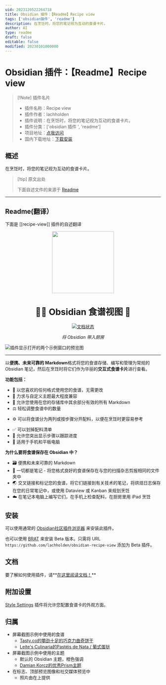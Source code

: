 ```yaml
---
uid: 2023120522264718
title: Obsidian 插件：【Readme】Recipe view
tags: ['obsidian插件', 'readme']
description: 在烹饪时，将您的笔记视为互动的食谱卡片。
author: AI
type: readme
draft: false
editable: false
modified: 20230101000000
---
```


# Obsidian 插件：【Readme】Recipe view

> [!Note] 插件名片
> - 插件名称：Recipe view
> - 插件作者：lachholden
> - 插件说明：在烹饪时，将您的笔记视为互动的食谱卡片。
> - 插件分类：['obsidian 插件 ', 'readme']
> - 项目地址：[点我访问](https://github.com/lachholden/obsidian-recipe-view)
> - 国内下载地址：[下载安装](https://pkmer.cn/products/plugin/pluginMarket/?recipe-view)

## 概述

在烹饪时，将您的笔记视为互动的食谱卡片。

> [!tip] 原文出处
>
>下面自述文件的来源于 [Readme](https://ghproxy.net/https://raw.githubusercontent.com/lachholden/obsidian-recipe-view/master/README.md)

---

## Readme(翻译）

下面是 [[recipe-view]] 插件的自述翻译

<div align="center">

<img src="docs/_static/Whisk.png" style="width:200px">

# 🧑‍🍳 Obsidian 食谱视图 🥘

[![文档状态](https://readthedocs.org/projects/obsidian-recipe-view/badge/?version=latest)](https://obsidian-recipe-view.readthedocs.io/en/latest/?badge=latest)

*将 Obsidian 带入厨房*

</div>

![插件显示打开的两个示例窗口的预览图](docs/_static/preview.png)

---

以**便携、未来可靠的 Markdown**格式将您的食谱存储、编写和管理为常规的 Obsidian 笔记，然后在烹饪时将它们作为华丽的**交互式食谱卡片**进行查看。

**功能包括：**

- 📒 以您喜欢的任何格式使用您的食谱，无需更改
- 🎨 力求与自定义主题最大程度兼容
- 🌈 允许您使用在您的存储库中其余部分有效的所有 Markdown
- ⚖️ 轻松调整食谱中的数量

* ⚙️ 可以将食谱分为两列或按步骤分开配料，以便在烹饪时更容易参考

- ✅ 可以划掉配料清单
- 📌 允许您突出显示步骤以跟踪进度
- 📱 适用于手机和平板电脑

**为什么要将食谱保存在 Obsidian 中？**

- 🗃 便携和未来可靠的 Markdown
- 📝 一切都是笔记 - 将您格式良好的食谱保存在与您的扫描杂志剪报相同的文件夹中
- 🌏 交叉链接和标记您的食谱，将它们链接到有关技术的笔记，将烘焙日志保存在您的日常笔记中，或使用 Dataview 或 Kanban 来规划烹饪
- ☁️ 在笔记本电脑上编写它们，在手机上检查配料，在厨房里用 iPad 烹饪

## 安装

可以使用通常的 [Obsidian社区插件浏览器](obsidian://show-plugin?id=recipe-view) 来安装此插件。

也可以使用 [BRAT](https://github.com/TfTHacker/obsidian42-brat) 来安装 Beta 版本。只需将 URL `https://github.com/lachholden/obsidian-recipe-view` 添加为 Beta 插件。

## 文档

要了解如何使用插件，请**[在这里阅读文档！](https://obsidian-recipe-view.readthedocs.io/)**

## 附加设置

[Style Settings](https://github.com/mgmeyers/obsidian-style-settings) 插件将允许您配置食谱卡的外观方面。

## 归属

- 屏幕截图示例中使用的食谱
    - [Tasty.co的嚼劲十足的巧克力曲奇饼干](https://tasty.co/recipe/the-best-chewy-chocolate-chip-cookies)
    - [Leite's Culinaria的Pastéis de Nata / 葡式蛋挞](https://leitesculinaria.com/7759/recipes-pasteis-de-nata.html)
- 屏幕截图示例中使用的主题
    - 默认的 Obsidian 主题，橙色强调
    - [Damian Korcz的优秀Prism主题](https://github.com/damiankorcz/Prism-Theme)
- 在标志、顶部预览图像和社交媒体预览中
    - 照片由在上提供



